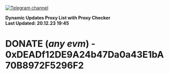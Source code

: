 [![Telegram channel](https://img.shields.io/endpoint?url=https://runkit.io/damiankrawczyk/telegram-badge/branches/master?url=https://t.me/n4z4v0d)](https://t.me/n4z4v0d) 

**Dynamic Updates Proxy List with Proxy Checker**  
**Last Updated: 20.12.23 19:45**

# DONATE (_any evm_) - 0xDEADf12DE9A24b47Da0a43E1bA70B8972F5296F2
